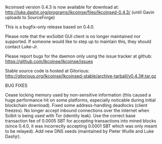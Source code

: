 lkcoinsed version 0.4.3 is now available for download at:
http://luke.dashjr.org/programs/lkcoinse/files/lkcoinsed-0.4.3/ (until Gavin uploads to SourceForge)

This is a bugfix-only release based on 0.4.0.

Please note that the wxSolbit GUI client is no longer maintained nor supported. If someone would like to step up to maintain this, they should contact Luke-Jr.

Please report bugs for the daemon only using the issue tracker at github:
https://github.com/lkcoinse/lkcoinse/issues

Stable source code is hosted at Gitorious:
http://gitorious.org/lkcoinse/lkcoinsed-stable/archive-tarball/v0.4.3#.tar.gz

BUG FIXES

Cease locking memory used by non-sensitive information (this caused a huge performance hit on some platforms, especially noticable during initial blockchain download).
Fixed some address-handling deadlocks (client freezes).
No longer accept inbound connections over the internet when Solbit is being used with Tor (identity leak).
Use the correct base transaction fee of 0.0005 SBT for accepting transactions into mined blocks (since 0.4.0, it was incorrectly accepting 0.0001 SBT which was only meant to be relayed).
Add new DNS seeds (maintained by Pieter Wuille and Luke Dashjr).


